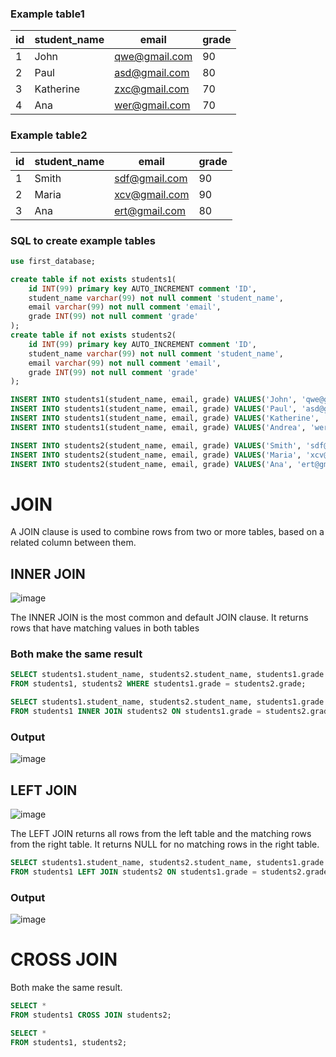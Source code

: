 ### Example table1
|id|student_name|email|grade|
|---|---|---|---|
|1|John|qwe@gmail.com|90|
|2|Paul|asd@gmail.com|80|
|3|Katherine|zxc@gmail.com|70|
|4|Ana|wer@gmail.com|70|

### Example table2
|id|student_name|email|grade|
|---|---|---|---|
|1|Smith|sdf@gmail.com|90|
|2|Maria|xcv@gmail.com|90|
|3|Ana|ert@gmail.com|80|

### SQL to create example tables
~~~sql
use first_database;

create table if not exists students1(
    id INT(99) primary key AUTO_INCREMENT comment 'ID',
    student_name varchar(99) not null comment 'student_name',
    email varchar(99) not null comment 'email',
    grade INT(99) not null comment 'grade'
);
create table if not exists students2(
    id INT(99) primary key AUTO_INCREMENT comment 'ID',
    student_name varchar(99) not null comment 'student_name',
    email varchar(99) not null comment 'email',
    grade INT(99) not null comment 'grade'
);

INSERT INTO students1(student_name, email, grade) VALUES('John', 'qwe@gmail.com', '90');
INSERT INTO students1(student_name, email, grade) VALUES('Paul', 'asd@gmail.com', '80');
INSERT INTO students1(student_name, email, grade) VALUES('Katherine', 'zxc@gmail.com', '70');
INSERT INTO students1(student_name, email, grade) VALUES('Andrea', 'wer@gmail.com', '70');

INSERT INTO students2(student_name, email, grade) VALUES('Smith', 'sdf@gmail.com', '90');
INSERT INTO students2(student_name, email, grade) VALUES('Maria', 'xcv@gmail.com', '90');
INSERT INTO students2(student_name, email, grade) VALUES('Ana', 'ert@gmail.com', '80');
~~~
# JOIN
A JOIN clause is used to combine rows from two or more tables, based on a related column between them.
## INNER JOIN
![image](https://user-images.githubusercontent.com/67142421/191418502-b67d9c97-f6c1-41a0-8866-65ef27344f9d.png)

The INNER JOIN is the most common and default JOIN clause. It returns rows that have matching values in both tables

### Both make the same result
~~~sql
SELECT students1.student_name, students2.student_name, students1.grade
FROM students1, students2 WHERE students1.grade = students2.grade;
~~~
~~~sql
SELECT students1.student_name, students2.student_name, students1.grade
FROM students1 INNER JOIN students2 ON students1.grade = students2.grade;
~~~
### Output
![image](https://user-images.githubusercontent.com/67142421/177883594-b714df59-1b5b-4a9e-9e91-76fbfa5aaafe.png)

## LEFT JOIN
![image](https://user-images.githubusercontent.com/67142421/177880429-7f2cd5a9-a9ed-42ad-8049-50ea628dede2.png)

The LEFT JOIN returns all rows from the left table and the matching rows from the right table. It returns NULL for no matching rows in the right table.

~~~sql
SELECT students1.student_name, students2.student_name, students1.grade
FROM students1 LEFT JOIN students2 ON students1.grade = students2.grade;
~~~~

### Output
![image](https://user-images.githubusercontent.com/67142421/177883665-33dc874d-0ca8-47eb-9c6e-83642080dc41.png)

# CROSS JOIN
Both make the same result.
~~~sql
SELECT *
FROM students1 CROSS JOIN students2;
~~~
~~~sql
SELECT *
FROM students1, students2;
~~~

